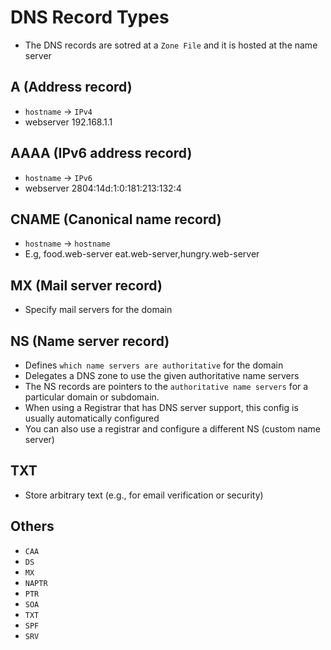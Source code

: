 # DNS Record Types

- The DNS records are sotred at a `Zone File` and it is hosted at the name server

## A (Address record)

- `hostname` -> `IPv4`
- webserver 192.168.1.1

## AAAA (IPv6 address record)

- `hostname` -> `IPv6`
- webserver 2804:14d:1:0:181:213:132:4

## CNAME (Canonical name record)

- `hostname` -> `hostname`
- E.g, food.web-server eat.web-server,hungry.web-server

## MX (Mail server record)

- Specify mail servers for the domain

## NS (Name server record)

- Defines `which name servers are authoritative` for the domain
- Delegates a DNS zone to use the given authoritative name servers
- The NS records are pointers to the `authoritative name servers` for a particular domain or subdomain.
- When using a Registrar that has DNS server support, this config is usually automatically configured
- You can also use a registrar and configure a different NS (custom name server)

## TXT

- Store arbitrary text (e.g., for email verification or security)

## Others

- `CAA`
- `DS`
- `MX`
- `NAPTR`
- `PTR`
- `SOA`
- `TXT`
- `SPF`
- `SRV`
